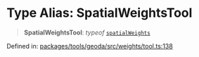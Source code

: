 # Type Alias: SpatialWeightsTool

> **SpatialWeightsTool**: *typeof* [`spatialWeights`](../variables/spatialWeights.md)

Defined in: [packages/tools/geoda/src/weights/tool.ts:138](https://github.com/GeoDaCenter/openassistant/blob/0f7bf760e453a1735df9463dc799b04ee2f630fd/packages/tools/geoda/src/weights/tool.ts#L138)
